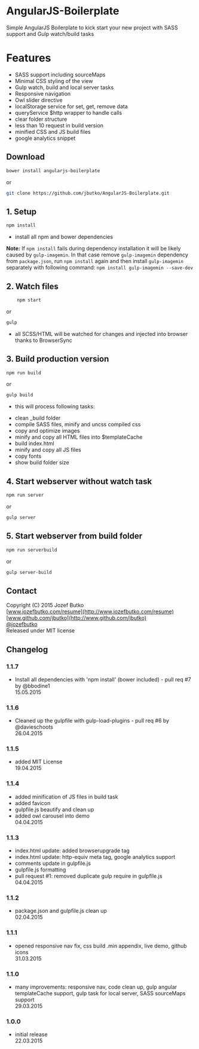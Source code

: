 # AngularJS-Boilerplate
Simple AngularJS Boilerplate to kick start your new project with SASS support and Gulp watch/build tasks

# Features
* SASS support including sourceMaps
* Minimal CSS styling of the view
* Gulp watch, build and local server tasks
* Responsive navigation
* Owl slider directive
* localStorage service for set, get, remove data
* queryService $http wrapper to handle calls
* clear folder structure
* less than 10 request in build version
* minified CSS and JS build files
* google analytics snippet

## Download
```bash
bower install angularjs-boilerplate
```

or

```bash
git clone https://github.com/jbutko/AngularJS-Boilerplate.git
```

## 1. Setup
```bash
npm install
```
- install all npm and bower dependencies

**Note:** If `npm install` fails during dependency installation it will be likely caused by `gulp-imagemin`. In that case remove `gulp-imagemin` dependency from `package.json`, run `npm install` again and then install `gulp-imagemin` separately with following command: `npm install gulp-imagemin --save-dev`

## 2. Watch files
```bash
    npm start
```
or
```bash
gulp
```

- all SCSS/HTML will be watched for changes and injected into browser thanks to BrowserSync

## 3. Build production version
```bash
npm run build
```
or
```bash
gulp build
```
- this will process following tasks:
* clean _build folder
* compile SASS files, minify and uncss compiled css
* copy and optimize images
* minify and copy all HTML files into $templateCache
* build index.html
* minify and copy all JS files
* copy fonts
* show build folder size

## 4. Start webserver without watch task
```bash
npm run server
```
or
```bash
gulp server
```

## 5. Start webserver from build folder
```bash
npm run serverbuild
```
or
```bash
gulp server-build
```

## Contact
Copyright (C) 2015 Jozef Butko<br>
[www.jozefbutko.com/resume](http://www.jozefbutko.com/resume)<br>
[www.github.com/jbutko](http://www.github.com/jbutko)<br>
[@jozefbutko](http://www.twitter.com/jozefbutko)<br>
Released under MIT license

## Changelog
### 1.1.7
- Install all dependencies with 'npm install' (bower included) - pull req #7 by @bbodine1<br>
15.05.2015

### 1.1.6
- Cleaned up the gulpfile with gulp-load-plugins - pull req #6 by @davieschoots<br>
26.04.2015

### 1.1.5
- added MIT License<br>
19.04.2015

### 1.1.4
- added minification of JS files in build task<br>
- added favicon<br>
- gulpfile.js beautify and clean up<br>
- added owl carousel into demo<br>
04.04.2015

### 1.1.3
- index.html update: added browserupgrade tag<br>
- index.html update: http-equiv meta tag, google analytics support<br>
- comments update in gulpfile.js<br>
- gulpfile.js formatting<br>
- pull request #1: removed duplicate gulp require in gulpfile.js<br>
04.04.2015

### 1.1.2
- package.json and gulpfile.js clean up<br>
02.04.2015

### 1.1.1
- opened responsive nav fix, css build .min appendix, live demo, github icons<br>
31.03.2015

### 1.1.0
- many improvements: responsive nav, code clean up, gulp angular templateCache
support, gulp task for local server, SASS sourceMaps support<br>
29.03.2015

### 1.0.0
- initial release<br>
22.03.2015
